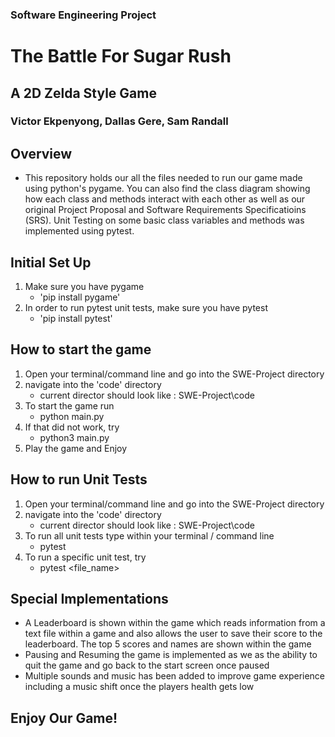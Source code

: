 ### Software Engineering Project
# The Battle For Sugar Rush
## A 2D Zelda Style Game

### Victor Ekpenyong, Dallas Gere, Sam Randall

## Overview
- This repository holds our all the files needed to run our game made using python's pygame. You can also find the class diagram showing how each class and methods interact with each other as well as our original Project Proposal and Software Requirements Specificatioins (SRS). Unit Testing on some basic class variables and methods was implemented using pytest.

## Initial Set Up
1. Make sure you have pygame
   - 'pip install pygame'
2. In order to run pytest unit tests, make sure you have pytest
   - 'pip install pytest'

## How to start the game
1. Open your terminal/command line and go into the SWE-Project directory
2. navigate into the 'code' directory
   - current director should look like : SWE-Project\code
3. To start the game run
   - python main.py
4. If that did not work, try
   - python3 main.py
4. Play the game and Enjoy

## How to run Unit Tests
1. Open your terminal/command line and go into the SWE-Project directory
2. navigate into the 'code' directory
   - current director should look like : SWE-Project\code
3. To run all unit tests type within your terminal / command line
   - pytest
4. To run a specific unit test, try
   - pytest <file_name>

## Special Implementations
* A Leaderboard is shown within the game which reads information from a text file within a game and also allows the user to save their score to the leaderboard. The top 5 scores and names are shown within the game
* Pausing and Resuming the game is implemented as we as the ability to quit the game and go back to the start screen once paused
* Multiple sounds and music has been added to improve game experience including a music shift once the players health gets low

## Enjoy Our Game!
